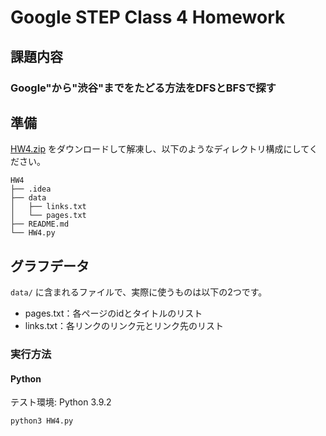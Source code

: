 # Google STEP Class 4 Homework

## 課題内容

### Google"から"渋谷"までをたどる方法をDFSとBFSで探す

## 準備

[HW4.zip](https://drive.google.com/file/d/1LSIysOFNK7p1dkaSwIMeHpJxcYOMq3gM/view?usp=sharing) をダウンロードして解凍し、以下のようなディレクトリ構成にしてください。

```
HW4
├── .idea
├── data
│   ├── links.txt
│   └── pages.txt
├── README.md
└── HW4.py
```

## グラフデータ

`data/` に含まれるファイルで、実際に使うものは以下の2つです。

- pages.txt：各ページのidとタイトルのリスト
- links.txt：各リンクのリンク元とリンク先のリスト

### 実行方法

#### Python

テスト環境: Python 3.9.2

```shell
python3 HW4.py
```
